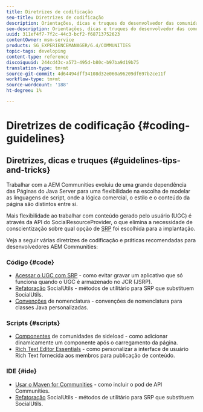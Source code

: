 ```yaml
---
title: Diretrizes de codificação
seo-title: Diretrizes de codificação
description: Orientações, dicas e truques do desenvolvedor das comunidades
seo-description: Orientações, dicas e truques do desenvolvedor das comunidades
uuid: 311ef4f7-7f2c-44c3-bcf2-f68713752623
contentOwner: msm-service
products: SG_EXPERIENCEMANAGER/6.4/COMMUNITIES
topic-tags: developing
content-type: reference
discoiquuid: 244cd43c-a573-495d-b80c-b97ba9d19b75
translation-type: tm+mt
source-git-commit: 4d64494dff34108d32e060a96209df697b2ce11f
workflow-type: tm+mt
source-wordcount: '188'
ht-degree: 1%

---
```



# Diretrizes de codificação {#coding-guidelines}

## Diretrizes, dicas e truques {#guidelines-tips-and-tricks}

Trabalhar com a AEM Communities evoluiu de uma grande dependência das Páginas do Java Server para uma flexibilidade na escolha de modelar as linguagens de script, onde a lógica comercial, o estilo e o conteúdo da página são distintos entre si.

Mais flexibilidade ao trabalhar com conteúdo gerado pelo usuário (UGC) é através da API do SocialResourceProvider, o que elimina a necessidade de conscientização sobre qual opção de [SRP](srp.md) foi escolhida para a implantação.

Veja a seguir várias diretrizes de codificação e práticas recomendadas para desenvolvedores AEM Communities:

### Código {#code}

* [Acessar o UGC com SRP](accessing-ugc-with-srp.md) - como evitar gravar um aplicativo que só funciona quando o UGC é armazenado no JCR (JSRP).
* [Refatoração](socialutils.md) SocialUtils - métodos de utilitário para SRP que substituem SocialUtils.
* [Convenções](naming-conventions.md) de nomenclatura - convenções de nomenclatura para classes Java personalizadas.

### Scripts {#scripts}

* [Componentes](sideloading.md) de comunidades de sideload - como adicionar dinamicamente um componente após o carregamento da página.
* [Rich Text Editor Essentials](rte.md) - como personalizar a interface de usuário Rich Text fornecida aos membros para publicação de conteúdo.

### IDE {#ide}

* [Usar o Maven for Communities](maven.md) - como incluir o pod de API Communities.
* [Refatoração](socialutils.md) SocialUtils - métodos de utilitário para SRP que substituem SocialUtils.

